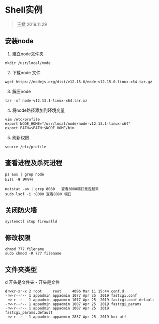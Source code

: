 # Shell实例

> 王斌 2019.11.29

## 安装node

1. 建立node文件夹 

```shell
mkdir /usr/local/node
```

2. 下载node 文件

```shell
wget https://nodejs.org/dist/v12.15.0/node-v12.15.0-linux-x64.tar.gz
```

3. 解压node 

```shell
tar -xf node-v12.13.1-linux-x64.tar.xz
```

4. 将node路径添加到环境变量

```shell
vim /etc/profile
export NODE_HOME="/usr/local/node/node-v12.13.1-linux-x64"
export PATH=$PATH:$NODE_HOME/bin
```

5. 刷新权限 

```shell
source /etc/profile
```

## 查看进程及杀死进程

```shell
ps aux | grep node
kill -9 进程号

netstat -an | grep 8080   查看8080端口是否起来
sudo lsof -i :8080 查看8080 端口
```

## 关闭防火墙

```shell
systemctl stop firewalld
```

## 修改权限

```shell
chmod 777 filename
sudo chmod -R 777 filename
```

## 文件夹类型

d 开头是文件夹  - 开头是文件 

```shell
drwxr-xr-x 2 root     root     4096 Mar 11 15:44 conf.d
-rw-r--r-- 1 appadmin appadmin 1077 Apr 25  2019 fastcgi.conf
-rw-r--r-- 1 appadmin appadmin 1077 Apr 25  2019 fastcgi.conf.default
-rw-r--r-- 1 appadmin appadmin 1007 Apr 25  2019 fastcgi_params
-rw-r--r-- 1 appadmin appadmin 1007 Apr 25  2019 fastcgi_params.default
-rw-r--r-- 1 appadmin appadmin 2837 Apr 25  2019 koi-utf
```

